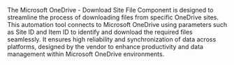 The Microsoft OneDrive - Download Site File Component is designed to streamline the process of downloading files from specific OneDrive sites. This automation tool connects to Microsoft OneDrive using parameters such as Site ID and Item ID to identify and download the required files seamlessly. It ensures high reliability and synchronization of data across platforms, designed by the vendor to enhance productivity and data management within Microsoft OneDrive environments.
